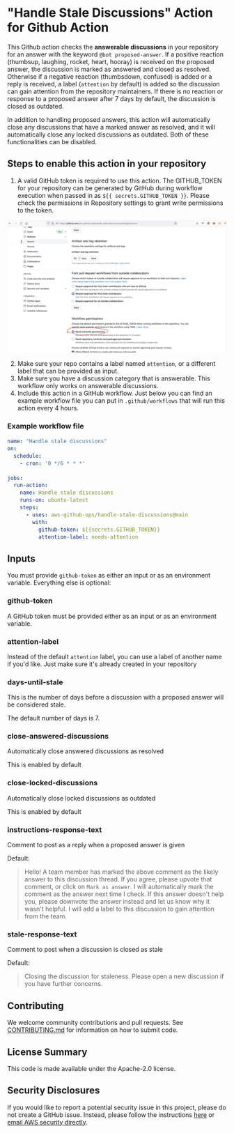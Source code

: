 # "Handle Stale Discussions" Action for Github Action

This Github action checks the **answerable discussions** in your repository for an answer with the keyword `@bot proposed-answer`. If a positive reaction (thumbsup, laughing, rocket, heart, hooray) is received on the proposed answer, the discussion is marked as answered and closed as resolved. Otherwise if a negative reaction (thumbsdown, confused) is added or a reply is received, a label (`attention` by default) is added so the discussion can gain attention from the repository maintainers. If there is no reaction or response to a proposed answer after 7 days by default, the discussion is closed as outdated.

In addition to handling proposed answers, this action will automatically close any discussions that have a marked answer as resolved, and it will automatically close any locked discussions as outdated. Both of these functionalities can be disabled.

## Steps to enable this action in your repository

1. A valid GitHub token is required to use this action. The GITHUB_TOKEN for your repository can be generated by GitHub during workflow execution when passed in as `${{ secrets.GITHUB_TOKEN }}`. Please check the permissions in Repository settings to grant write permissions to the token.

![Action Settings in repo](images/repoTokenSettings.png)

2. Make sure your repo contains a label named `attention`, or a different label that can be provided as input.
3. Make sure you have a discussion category that is answerable. This workflow only works on answerable discussions.
4. Include this action in a GitHub workflow. Just below you can find an example workflow file you can put in `.github/workflows` that 
will run this action every 4 hours.

### Example workflow file

```yaml
name: "Handle stale discussions"
on:
  schedule:
    - cron: '0 */6 * * *'

jobs:
  run-action:
    name: Handle stale discussions
    runs-on: ubuntu-latest
    steps:
      - uses: aws-github-ops/handle-stale-discussions@main
        with:
          github-token: ${{secrets.GITHUB_TOKEN}}
          attention-label: needs-attention
```

## Inputs

You must provide `github-token` as either an input or as an environment variable. Everything else is optional:

### github-token

A GitHub token must be provided either as an input or as an environment variable.

### attention-label

Instead of the default `attention` label, you can use a label of another name if you'd like. Just make sure it's already created in your repository

### days-until-stale

This is the number of days before a discussion with a proposed answer will be considered stale. 

The default number of days is 7.

### close-answered-discussions

Automatically close answered discussions as resolved

This is enabled by default

### close-locked-discussions

Automatically close locked discussions as outdated

This is enabled by default

### instructions-response-text

Comment to post as a reply when a proposed answer is given

Default: 

> Hello! A team member has marked the above comment as the likely answer to this discussion thread. If you agree, please upvote that comment, or click on `Mark as answer`. I will automatically mark the comment as the answer next time I check. If this answer doesn't help you, please downvote the answer instead and let us know why it wasn't helpful. I will add a label to this discussion to gain attention from the team.

### stale-response-text

Comment to post when a discussion is closed as stale

Default:

> Closing the discussion for staleness. Please open a new discussion if you have further concerns.

## Contributing 
We welcome community contributions and pull requests. See [CONTRIBUTING.md](https://github.com/aws-github-ops/handle-stale-discussions/blob/main/CONTRIBUTING.md) for information on how to submit code.

## License Summary
This code is made available under the Apache-2.0 license.

## Security Disclosures
If you would like to report a potential security issue in this project, please do not create a GitHub issue.  Instead, please follow the instructions [here](https://aws.amazon.com/security/vulnerability-reporting/) or [email AWS security directly](mailto:aws-security@amazon.com).
